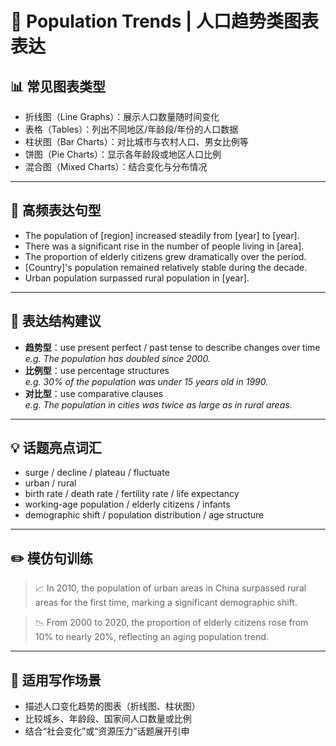 # 👥 Population Trends | 人口趋势类图表表达

## 📊 常见图表类型

- 折线图（Line Graphs）：展示人口数量随时间变化
- 表格（Tables）：列出不同地区/年龄段/年份的人口数据
- 柱状图（Bar Charts）：对比城市与农村人口、男女比例等
- 饼图（Pie Charts）：显示各年龄段或地区人口比例
- 混合图（Mixed Charts）：结合变化与分布情况

---

## 🔁 高频表达句型

- The population of [region] increased steadily from [year] to [year].
- There was a significant rise in the number of people living in [area].
- The proportion of elderly citizens grew dramatically over the period.
- [Country]'s population remained relatively stable during the decade.
- Urban population surpassed rural population in [year].

---

## 🧠 表达结构建议

- **趋势型**：use present perfect / past tense to describe changes over time  
  *e.g. The population has doubled since 2000.*
- **比例型**：use percentage structures  
  *e.g. 30% of the population was under 15 years old in 1990.*
- **对比型**：use comparative clauses  
  *e.g. The population in cities was twice as large as in rural areas.*

---

## 💡 话题亮点词汇

- surge / decline / plateau / fluctuate
- urban / rural
- birth rate / death rate / fertility rate / life expectancy
- working-age population / elderly citizens / infants
- demographic shift / population distribution / age structure

---

## ✏️ 模仿句训练

> 📈 In 2010, the population of urban areas in China surpassed rural areas for the first time, marking a significant demographic shift.

> 📉 From 2000 to 2020, the proportion of elderly citizens rose from 10% to nearly 20%, reflecting an aging population trend.

---

## 🧭 适用写作场景

- 描述人口变化趋势的图表（折线图、柱状图）
- 比较城乡、年龄段、国家间人口数量或比例
- 结合“社会变化”或“资源压力”话题展开引申
